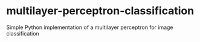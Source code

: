 # multilayer-perceptron-classification
Simple Python implementation of a multilayer perceptron for image classification
